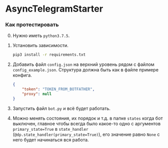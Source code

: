 # AsyncTelegramStarter


### Как протестировать

0. Нужно иметь `python3.7.5`.

1. Установить зависимости.
    ```bash
    pip3 install -r requirements.txt
    ```

2. Добавить файл `config.json` на верхний уровень рядом с файлом `config_example.json`.
  Структура должна быть как в файле примере конфига.
    ```json
    {
        "token": "TOKEN_FROM_BOTFATHER",
        "proxy": null
    }
    ```

3. Запустить файл `bot.py` и всё будет работать.

4. Можно менять состояния, их порядок и т.д. в папке `states` когда бот выключен, главное чтобы всегда было какое-то одно c аргументов `primary_state=True` в `state_handler` (`@dp.state_handler(primary_state=True)`), его значение равно `None` с него будет начинаться вся работа.
